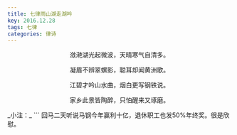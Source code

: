 ```yaml
---
title: 七律雨山湖走湖吟
key: 2016.12.28
tags: 七律
categories: 律诗
---
```


<p align="center">潋滟湖光起微波，天晴寒气自清多。
</p>
<p align="center">凝眉不辨翠螺影，聪耳却闻黄洲歌。
</p>
<p align="center">江碧才吟山水曲，烟白更写钢铁说。
</p>
<p align="center">家乡此景皆陶醉，只怕醒来又琢磨。
</p>
_小注：_
```
回马二天听说马钢今年赢利十亿，退休职工也发50%年终奖。很是欣慰。

```